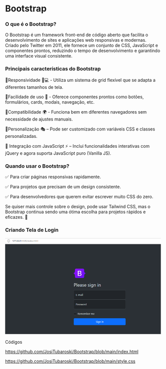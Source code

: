# Bootstrap

### O que é o Bootstrap?

O Bootstrap é um framework front-end de código aberto que facilita o desenvolvimento de sites e aplicações web responsivas e modernas. Criado pelo Twitter em 2011, ele fornece um conjunto de CSS, JavaScript e componentes prontos, reduzindo o tempo de desenvolvimento e garantindo uma interface visual consistente.

### Principais características do Bootstrap

<p>🔹Responsividade 📱💻 - Utiliza um sistema de grid flexível que se adapta a diferentes tamanhos de tela.</p>
<p>🔹Facilidade de uso 🎨 -  Oferece componentes prontos como botões, formulários, cards, modais, navegação, etc.</p>
<p>🔹Compatibilidade 🌍 - Funciona bem em diferentes navegadores sem necessidade de ajustes manuais.</p>
<p>🔹Personalização 🎭 – Pode ser customizado com variáveis CSS e classes personalizadas.</p>
<p>🔹 Integração com JavaScript ⚡ – Inclui funcionalidades interativas com jQuery e agora suporta JavaScript puro (Vanilla JS).</p>

### Quando usar o Bootstrap?

<p>✅ Para criar páginas responsivas rapidamente.</p>
<p>✅ Para projetos que precisam de um design consistente.</p>
<p>✅ Para desenvolvedores que querem evitar escrever muito CSS do zero.</p>

Se quiser mais controle sobre o design, pode usar Tailwind CSS, mas o Bootstrap continua sendo uma ótima escolha para projetos rápidos e eficazes. 🚀

### Criando Tela de Login

<img src="https://github.com/JosiTubaroski/Bootstrap/blob/main/Bootstrap.png">

Códigos

https://github.com/JosiTubaroski/Bootstrap/blob/main/index.html

https://github.com/JosiTubaroski/Bootstrap/blob/main/style.css



